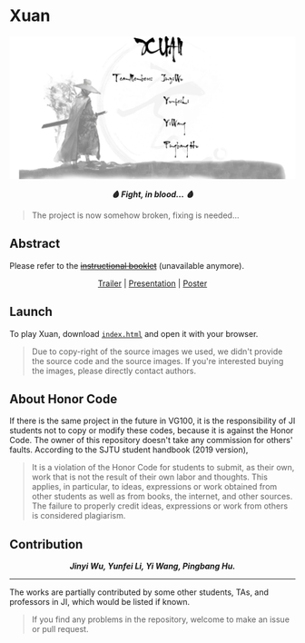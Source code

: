 # Xuan

<p align="center">
	<img src="./preview.png"/>
</p>

<p align="center"><b><i>
	🩸 Fight, in blood... 🩸
</i></b></p>

> The project is now somehow broken, fixing is needed...

## Abstract

Please refer to the ~~[instructional booklet](http://focs.ji.sjtu.edu.cn:2143/projects/team-13/wiki/Instructional_Booklet)~~ (unavailable anymore).

<p align="center"><a href="./TC/trailer.mp4">Trailer</a> | <a href="./TC/Slides.pdf">Presentation</a> | <a href="./TC/poster.pdf">Poster</a></p>

## Launch

To play Xuan, download [`index.html`](./index.html) and open it with your browser.

> Due to copy-right of the source images we used, we didn't provide the source code and the source images. If you're interested buying the images, please directly contact authors.

## About Honor Code

If there is the same project in the future in VG100, it is the responsibility of JI students not to copy or modify these codes, because it is against the Honor Code. The owner of this repository doesn't take any commission for others' faults. According to the SJTU student handbook (2019 version),

> It is a violation of the Honor Code for students to submit, as their own, work that is not the result of their own labor and thoughts. This applies, in particular, to ideas, expressions or work obtained from other students as well as from books, the internet, and other sources. The failure to properly credit ideas, expressions or work from others is considered plagiarism.

## Contribution

<p align="center"><b><i>
	Jinyi Wu, Yunfei Li, Yi Wang, Pingbang Hu.
</i></b></p>

---

The works are partially contributed by some other students, TAs, and professors in JI, which would be listed if known.

> If you find any problems in the repository, welcome to make an issue or pull request.

